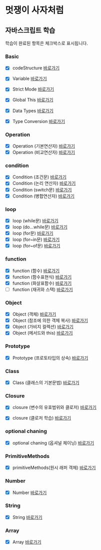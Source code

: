 # 멋쟁이 사자처럼

## 자바스크립트 학습

학습이 완료된 항목은 체크박스로 표시됩니다.
 
### Basic
- [x] codeStructure [바로가기](https://github.com/KIMGEUNDU/17_LION-JAVASCRIPT/blob/01.core/client/chapter/core/01.%20codeStructure.js)
- [x] Variable [바로가기](https://github.com/KIMGEUNDU/17_LION-JAVASCRIPT/blob/01.core/client/chapter/core/02.variables.js)
- [x] Strict Mode [바로가기](https://github.com/KIMGEUNDU/17_LION-JAVASCRIPT/blob/01.core/client/chapter/core/03.strictMode.js)
- [x] Global This [바로가기](https://github.com/KIMGEUNDU/17_LION-JAVASCRIPT/blob/01.core/client/chapter/core/04.globalThis.js)
- [x] Data Types [바로가기](https://github.com/KIMGEUNDU/17_LION-JAVASCRIPT/blob/01.core/client/chapter/core/05.dataTypes.js)
- [x] Type Conversion [바로가기](https://github.com/KIMGEUNDU/17_LION-JAVASCRIPT/blob/01.core/client/chapter/core/06.typeConversion.js)


### Operation
- [x] Operation (기본연산자) [바로가기](https://github.com/KIMGEUNDU/17_LION-JAVASCRIPT/blob/01.core/client/chapter/core/07-1.operation.js)
- [x] Operation (비교연산자) [바로가기](https://github.com/KIMGEUNDU/17_LION-JAVASCRIPT/blob/01.core/client/chapter/core/07-2.operation.js)

### condition
- [x] Condition (조건문) [바로가기](https://github.com/KIMGEUNDU/17_LION-JAVASCRIPT/blob/01.core/client/chapter/core/08-1.condition.js)
- [x] Condition (논리 연산자) [바로가기](https://github.com/KIMGEUNDU/17_LION-JAVASCRIPT/blob/01.core/client/chapter/core/08-2.condition.js)
- [x] Condition (switch문) [바로가기](https://github.com/KIMGEUNDU/17_LION-JAVASCRIPT/blob/01.core/client/chapter/core/08-3.condition.js)
- [x] Condition (병합연산자) [바로가기](https://github.com/KIMGEUNDU/17_LION-JAVASCRIPT/blob/01.core/client/chapter/core/08-4.condition.js)

### loop
- [x] loop (while문) [바로가기](https://github.com/KIMGEUNDU/17_LION-JAVASCRIPT/blob/01.core/client/chapter/core/09-1.loop.js)
- [x] loop (do...while문) [바로가기](https://github.com/KIMGEUNDU/17_LION-JAVASCRIPT/blob/01.core/client/chapter/core/09-2.loop.js)
- [x] loop (for문) [바로가기](https://github.com/KIMGEUNDU/17_LION-JAVASCRIPT/blob/01.core/client/chapter/core/09-3.loop.js)
- [x] loop (for~in문) [바로가기](https://github.com/KIMGEUNDU/17_LION-JAVASCRIPT/blob/01.core/client/chapter/core/09-4.loop.js)
- [x] loop (for~of문) [바로가기](https://github.com/KIMGEUNDU/17_LION-JAVASCRIPT/blob/01.core/client/chapter/core/09-5.loop.js)

### function
- [x] function (함수) [바로가기](https://github.com/KIMGEUNDU/17_LION-JAVASCRIPT/blob/01.core/client/chapter/core/10-1.function.js)
- [X] function (함수표현식) [바로가기](https://github.com/KIMGEUNDU/17_LION-JAVASCRIPT/blob/01.core/client/chapter/core/10-2.function.js)
- [x] function (화살표함수) [바로가기](https://github.com/KIMGEUNDU/17_LION-JAVASCRIPT/blob/01.core/client/chapter/core/10-3.function.js)
- [ ] function (재귀와 스택) [바로가기]()

### Object
- [x] Object (객체) [바로가기](https://github.com/KIMGEUNDU/17_LION-JAVASCRIPT/blob/01.core/client/chapter/core/11-1.object.js)
- [x] Object (참조에 의한 객체 복사) [바로가기](https://github.com/KIMGEUNDU/17_LION-JAVASCRIPT/blob/01.core/client/chapter/core/11-2.object.js)
- [x] Object (가비지 컬렉션) [바로가기](https://github.com/KIMGEUNDU/17_LION-JAVASCRIPT/blob/01.core/client/chapter/core/11-3.object.js)
- [x] Object (메서드와 this) [바로가기](https://github.com/KIMGEUNDU/17_LION-JAVASCRIPT/blob/01.core/client/chapter/core/11-4.object.js)

### Prototype
- [x] Prototype (프로토타입의 상속) [바로가기](https://github.com/KIMGEUNDU/17_LION-JAVASCRIPT/blob/01.core/client/chapter/core/12.prototype.js)


### Class
- [x] Class (클래스의 기본문법) [바로가기](https://github.com/KIMGEUNDU/17_LION-JAVASCRIPT/blob/01.core/client/chapter/core/13.class.js)


### Closure
- [x] closure (변수의 유효범위와 클로저) [바로가기](https://github.com/KIMGEUNDU/17_LION-JAVASCRIPT/blob/01.core/client/chapter/core/14-1.closure.js)
- [x] closure (클로저 학습) [바로가기](https://github.com/KIMGEUNDU/17_LION-JAVASCRIPT/blob/01.core/client/chapter/core/14-2.closure.js)


### optional chaning
- [x] optional chaning (옵셔널 체이닝) [바로가기](https://github.com/KIMGEUNDU/17_LION-JAVASCRIPT/blob/01.core/client/chapter/core/15.optionalchaining.js)

### PrimitiveMethods
- [x] primitiveMethods(원시 래퍼 객체) [바로가기](https://github.com/KIMGEUNDU/17_LION-JAVASCRIPT/blob/01.core/client/chapter/core/16.primitiveMethods.js)

### Number
- [x] Number [바로가기](https://github.com/KIMGEUNDU/17_LION-JAVASCRIPT/blob/01.core/client/chapter/core/17.Number.js)

### String
- [x] String [바로가기](https://github.com/KIMGEUNDU/17_LION-JAVASCRIPT/blob/01.core/client/chapter/core/18.string.js)

### Array
- [x] Array [바로가기](https://github.com/KIMGEUNDU/17_LION-JAVASCRIPT/blob/01.core/client/chapter/core/19.array.js)